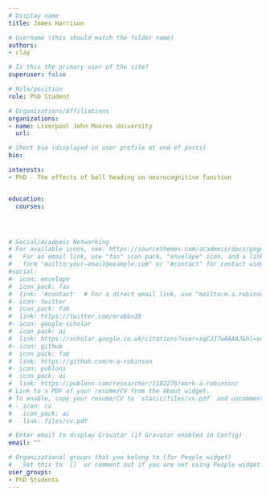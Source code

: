 ```yaml
---
# Display name
title: James Harrison

# Username (this should match the folder name)
authors:
- clay

# Is this the primary user of the site?
superuser: false

# Role/position
role: PhD Student

# Organizations/Affiliations
organizations:
- name: Liverpool John Moores University
  url: 

# Short bio (displayed in user profile at end of posts)
bio: 

interests:
- PhD - The effects of ball heading on neurocognitive function


education:
  courses:




# Social/Academic Networking
# For available icons, see: https://sourcethemes.com/academic/docs/page-builder/#icons
#   For an email link, use "fas" icon pack, "envelope" icon, and a link in the
#   form "mailto:your-email@example.com" or "#contact" for contact widget.
#social:
#- icon: envelope
#  icon_pack: fas
#  link: '#contact'  # For a direct email link, use "mailto:m.a.robinson@ljmu.ac.uk.
#- icon: twitter
#  icon_pack: fab
#  link: https://twitter.com/mrobbo18
#- icon: google-scholar
#  icon_pack: ai
#  link: https://scholar.google.co.uk/citations?user=sqCJJ7wAAAAJ&hl=en
#- icon: github
#  icon_pack: fab
#  link: https://github.com/m-a-robinson
#- icon: publons
#  icon_pack: ai
#  link: https://publons.com/researcher/1182276/mark-a-robinson/
# Link to a PDF of your resume/CV from the About widget.
# To enable, copy your resume/CV to `static/files/cv.pdf` and uncomment the lines below.
# - icon: cv
#   icon_pack: ai
#   link: files/cv.pdf

# Enter email to display Gravatar (if Gravatar enabled in Config)
email: ""

# Organizational groups that you belong to (for People widget)
#   Set this to `[]` or comment out if you are not using People widget.
user_groups:
- PhD Students
---
```

